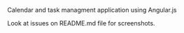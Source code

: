 
Calendar and task managment application using Angular.js

Look at issues on README.md file for screenshots.
